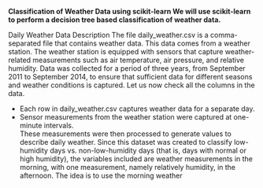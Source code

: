 <b><p>Classification of Weather Data using scikit-learn
We will use scikit-learn to perform a decision tree based classification of weather data.
</p></b>

Daily Weather Data Description
The file daily_weather.csv is a comma-separated file that contains weather data. This data comes from a
weather station. The weather station is equipped with sensors that capture weather-related measurements
such as air temperature, air pressure, and relative humidity. Data was collected for a period of three years,
from September 2011 to September 2014, to ensure that sufficient data for different seasons and weather
conditions is captured.
Let us now check all the columns in the data.
<ul>
<li>Each row in daily_weather.csv captures weather data for a separate day.</li>
<li>Sensor measurements from the weather station were captured at one-minute intervals.</li>
These measurements were then processed to generate values to describe daily weather. Since this dataset
was created to classify low-humidity days vs. non-low-humidity days (that is, days with normal or
high humidity), the variables included are weather measurements in the morning, with one
measurement, namely relatively humidity, in the afternoon. The idea is to use the morning weather 
